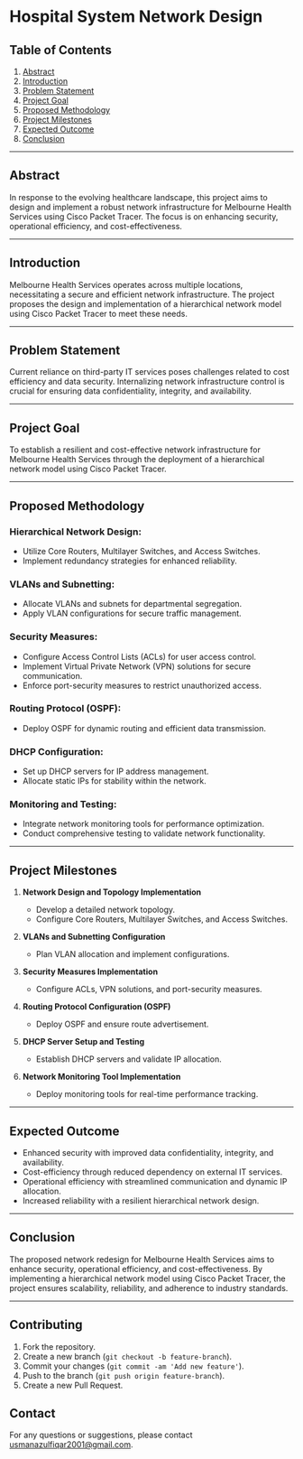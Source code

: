 # Hospital System Network Design

## Table of Contents
1. [Abstract](#abstract)
2. [Introduction](#introduction)
3. [Problem Statement](#problem-statement)
4. [Project Goal](#project-goal)
5. [Proposed Methodology](#proposed-methodology)
6. [Project Milestones](#project-milestones)
7. [Expected Outcome](#expected-outcome)
8. [Conclusion](#conclusion)

---

## Abstract
In response to the evolving healthcare landscape, this project aims to design and implement a robust network infrastructure for Melbourne Health Services using Cisco Packet Tracer. The focus is on enhancing security, operational efficiency, and cost-effectiveness.

---

## Introduction
Melbourne Health Services operates across multiple locations, necessitating a secure and efficient network infrastructure. The project proposes the design and implementation of a hierarchical network model using Cisco Packet Tracer to meet these needs.

---

## Problem Statement
Current reliance on third-party IT services poses challenges related to cost efficiency and data security. Internalizing network infrastructure control is crucial for ensuring data confidentiality, integrity, and availability.

---

## Project Goal
To establish a resilient and cost-effective network infrastructure for Melbourne Health Services through the deployment of a hierarchical network model using Cisco Packet Tracer.

---

## Proposed Methodology
### Hierarchical Network Design:
- Utilize Core Routers, Multilayer Switches, and Access Switches.
- Implement redundancy strategies for enhanced reliability.

### VLANs and Subnetting:
- Allocate VLANs and subnets for departmental segregation.
- Apply VLAN configurations for secure traffic management.

### Security Measures:
- Configure Access Control Lists (ACLs) for user access control.
- Implement Virtual Private Network (VPN) solutions for secure communication.
- Enforce port-security measures to restrict unauthorized access.

### Routing Protocol (OSPF):
- Deploy OSPF for dynamic routing and efficient data transmission.

### DHCP Configuration:
- Set up DHCP servers for IP address management.
- Allocate static IPs for stability within the network.

### Monitoring and Testing:
- Integrate network monitoring tools for performance optimization.
- Conduct comprehensive testing to validate network functionality.

---

## Project Milestones
1. **Network Design and Topology Implementation**
   - Develop a detailed network topology.
   - Configure Core Routers, Multilayer Switches, and Access Switches.

2. **VLANs and Subnetting Configuration**
   - Plan VLAN allocation and implement configurations.

3. **Security Measures Implementation**
   - Configure ACLs, VPN solutions, and port-security measures.

4. **Routing Protocol Configuration (OSPF)**
   - Deploy OSPF and ensure route advertisement.

5. **DHCP Server Setup and Testing**
   - Establish DHCP servers and validate IP allocation.

6. **Network Monitoring Tool Implementation**
   - Deploy monitoring tools for real-time performance tracking.

---

## Expected Outcome
- Enhanced security with improved data confidentiality, integrity, and availability.
- Cost-efficiency through reduced dependency on external IT services.
- Operational efficiency with streamlined communication and dynamic IP allocation.
- Increased reliability with a resilient hierarchical network design.

---

## Conclusion
The proposed network redesign for Melbourne Health Services aims to enhance security, operational efficiency, and cost-effectiveness. By implementing a hierarchical network model using Cisco Packet Tracer, the project ensures scalability, reliability, and adherence to industry standards.

---

## Contributing
1. Fork the repository.
2. Create a new branch (`git checkout -b feature-branch`).
3. Commit your changes (`git commit -am 'Add new feature'`).
4. Push to the branch (`git push origin feature-branch`).
5. Create a new Pull Request.

## Contact
For any questions or suggestions, please contact [usmanazulfiqar2001@gmail.com](mailto:usmanazulfiqar2001@gmail.com).


